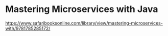 # Mastering Microservices with Java

https://www.safaribooksonline.com/library/view/mastering-microservices-with/9781785285172/
